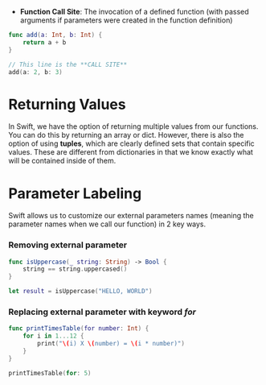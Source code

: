 - **Function Call Site**: The invocation of a defined function (with passed arguments if parameters were created in the function definition)
```swift
func add(a: Int, b: Int) {
	return a + b
}

// This line is the **CALL SITE** 
add(a: 2, b: 3)
```

# Returning Values
In Swift, we have the option of returning multiple values from our functions. You can do this by returning an array or dict. However, there is also the option of using **tuples**, which are clearly defined sets that contain specific values. These are different from dictionaries in that we know exactly what will be contained inside of them.

# Parameter Labeling
Swift allows us to customize our external parameters names (meaning the parameter names when we call our function) in 2 key ways.
### Removing external parameter
```swift
func isUppercase(_ string: String) -> Bool {
	string == string.uppercased()
}

let result = isUppercase("HELLO, WORLD")
```

### Replacing external parameter with keyword *for*
```swift
func printTimesTable(for number: Int) {
	for i in 1...12 {
		print("\(i) X \(number) = \(i * number)")
	}
}

printTimesTable(for: 5)
```
